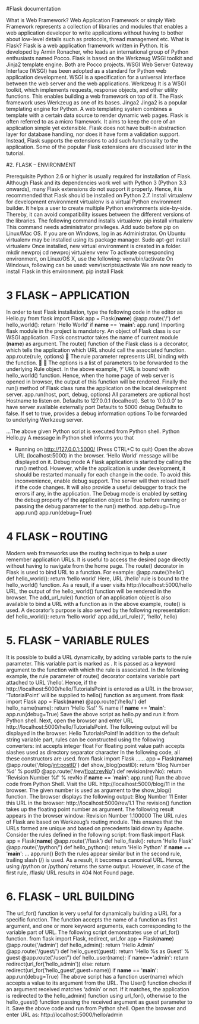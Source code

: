 #Flask documentation

What is Web Framework?
Web Application Framework or simply Web Framework represents a collection of libraries and
modules that enables a web application developer to write applications without having to
bother about low-level details such as protocols, thread management etc.
What is Flask?
Flask is a web application framework written in Python. It is developed by Armin Ronacher,
who leads an international group of Python enthusiasts named Pocco. Flask is based on the
Werkzeug WSGI toolkit and Jinja2 template engine. Both are Pocco projects.
WSGI
Web Server Gateway Interface (WSGI) has been adopted as a standard for Python web
application development. WSGI is a specification for a universal interface between the web
server and the web applications.
Werkzeug
It is a WSGI toolkit, which implements requests, response objects, and other utility functions.
This enables building a web framework on top of it. The Flask framework uses Werkzeug as
one of its bases.
Jinga2
Jinga2 is a popular templating engine for Python. A web templating system combines a
template with a certain data source to render dynamic web pages.
Flask is often referred to as a micro framework. It aims to keep the core of an application
simple yet extensible. Flask does not have built-in abstraction layer for database handling,
nor does it have form a validation support. Instead, Flask supports the extensions to add such
functionality to the application. Some of the popular Flask extensions are discussed later in
the tutorial.

#2. FLASK – ENVIRONMENT 

Prerequisite
Python 2.6 or higher is usually required for installation of Flask. Although Flask and its
dependencies work well with Python 3 (Python 3.3 onwards), many Flask extensions do not
support it properly. Hence, it is recommended that Flask should be installed on Python 2.7.
Install virtualenv for development environment
virtualenv is a virtual Python environment builder. It helps a user to create multiple Python
environments side-by-side. Thereby, it can avoid compatibility issues between the different
versions of the libraries.
The following command installs virtualenv.
pip install virtualenv
This command needs administrator privileges. Add sudo before pip on Linux/Mac OS. If you
are on Windows, log in as Administrator. On Ubuntu virtualenv may be installed using its
package manager.
Sudo apt-get install virtualenv
Once installed, new virtual environment is created in a folder.
mkdir newproj
cd newproj
virtualenv venv
To activate corresponding environment, on Linux/OS X, use the following:
venv/bin/activate
On Windows, following can be used:
venv\scripts\activate
We are now ready to install Flask in this environment.
pip install Flask

# 3 FLASK – APPLICATION

In order to test Flask installation, type the following code in the editor as Hello.py
from flask import Flask
app = Flask(__name__)
@app.route('/')
def hello_world():
 return 'Hello World’
if __name__ == '__main__':
 app.run()
Importing flask module in the project is mandatory. An object of Flask class is our WSGI
application.
Flask constructor takes the name of current module (__name__) as argument.
The route() function of the Flask class is a decorator, which tells the application which URL
should call the associated function.
app.route(rule, options)
 The rule parameter represents URL binding with the function.

 The options is a list of parameters to be forwarded to the underlying Rule object.
In the above example, ‘/’ URL is bound with hello_world() function. Hence, when the home
page of web server is opened in browser, the output of this function will be rendered.
Finally the run() method of Flask class runs the application on the local development server.
app.run(host, port, debug, options)
All parameters are optional
host Hostname to listen on. Defaults to 127.0.0.1 (localhost). Set to ‘0.0.0.0’ to have server
available externally
port Defaults to 5000
debug Defaults to false. If set to true, provides a debug information
options To be forwarded to underlying Werkzeug server.

...The above given Python script is executed from Python shell.
Python Hello.py
A message in Python shell informs you that
* Running on http://127.0.0.1:5000/ (Press CTRL+C to quit)
Open the above URL (localhost:5000) in the browser. ‘Hello World’ message will be
displayed on it.
Debug mode
A Flask application is started by calling the run() method. However, while the application is
under development, it should be restarted manually for each change in the code. To avoid
this inconvenience, enable debug support. The server will then reload itself if the code
changes. It will also provide a useful debugger to track the errors if any, in the application.
The Debug mode is enabled by setting the debug property of the application object to True
before running or passing the debug parameter to the run() method.
app.debug=True
app.run()
app.run(debug=True)
# 4 FLASK – ROUTING
Modern web frameworks use the routing technique to help a user remember application URLs.
It is useful to access the desired page directly without having to navigate from the home
page.
The route() decorator in Flask is used to bind URL to a function. For example:
@app.route(‘/hello’)
def hello_world():
 return ‘hello world’
Here, URL ‘/hello’ rule is bound to the hello_world() function. As a result, if a user visits
http://localhost:5000/hello URL, the output of the hello_world() function will be rendered
in the browser.
The add_url_rule() function of an application object is also available to bind a URL with a
function as in the above example, route() is used.
A decorator’s purpose is also served by the following representation:
def hello_world():
 return ‘hello world’
app.add_url_rule(‘/’, ‘hello’, hello)
# 5. FLASK – VARIABLE RULES 
It is possible to build a URL dynamically, by adding variable parts to the rule parameter. This
variable part is marked as <variable-name>. It is passed as a keyword argument to the
function with which the rule is associated.
In the following example, the rule parameter of route() decorator contains <name> variable
part attached to URL ‘/hello’. Hence, if the http://localhost:5000/hello/TutorialsPoint is
entered as a URL in the browser, ‘TutorialPoint’ will be supplied to hello() function as
argument.
from flask import Flask
app = Flask(__name__)
@app.route('/hello/<name>')
def hello_name(name):
 return 'Hello %s!' % name
if __name__ == '__main__':
 app.run(debug=True)
Save the above script as hello.py and run it from Python shell. Next, open the browser and
enter URL http://localhost:5000/hello/TutorialsPoint.
The following output will be displayed in the browser.
Hello TutorialsPoint!
In addition to the default string variable part, rules can be constructed using the following
converters:
int accepts integer
float For floating point value
path accepts slashes used as directory separator character
In the following code, all these constructors are used.
from flask import Flask
  ......
  app = Flask(__name__)
@app.route('/blog/<int:postID>')
def show_blog(postID):
 return 'Blog Number %d' % postID
@app.route('/rev/<float:revNo>')
def revision(revNo):
 return 'Revision Number %f' % revNo
if __name__ == '__main__':
 app.run()
Run the above code from Python Shell. Visit the URL http://localhost:5000/blog/11 in the
browser.
The given number is used as argument to the show_blog() function. The browser displays
the following output:
Blog Number 11
Enter this URL in the browser: http://localhost:5000/rev/1.1
The revision() function takes up the floating point number as argument. The following result
appears in the browser window:
Revision Number 1.100000
The URL rules of Flask are based on Werkzeug’s routing module. This ensures that the URLs
formed are unique and based on precedents laid down by Apache.
Consider the rules defined in the following script:
from flask import Flask
app = Flask(__name__)
@app.route('/flask')
def hello_flask():
 return 'Hello Flask'
@app.route('/python/')
def hello_python():
 return 'Hello Python'
if __name__ == '__main__':
  ...
  app.run()
Both the rules appear similar but in the second rule, trailing slash (/) is used. As a result, it
becomes a canonical URL. Hence, using /python or /python/ returns the same output.
However, in case of the first rule, /flask/ URL results in 404 Not Found page.
  # 6. FLASK – URL BUILDING 
  The url_for() function is very useful for dynamically building a URL for a specific function.
The function accepts the name of a function as first argument, and one or more keyword
arguments, each corresponding to the variable part of URL.
The following script demonstrates use of url_for() function.
from flask import Flask, redirect, url_for
app = Flask(__name__)
@app.route('/admin')
def hello_admin():
 return 'Hello Admin'
@app.route('/guest/<guest>')
def hello_guest(guest):
 return 'Hello %s as Guest' % guest
@app.route('/user/<name>')
def hello_user(name):
 if name=='admin':
 return redirect(url_for('hello_admin'))
 else:
 return redirect(url_for('hello_guest',guest=name))
if __name__ == '__main__':
 app.run(debug=True)
The above script has a function user(name) which accepts a value to its argument from the
URL.
The User() function checks if an argument received matches ‘admin’ or not. If it matches,
the application is redirected to the hello_admin() function using url_for(), otherwise to the
hello_guest() function passing the received argument as guest parameter to it.
Save the above code and run from Python shell.
Open the browser and enter URL as:
  http://localhost:5000/hello/admin
